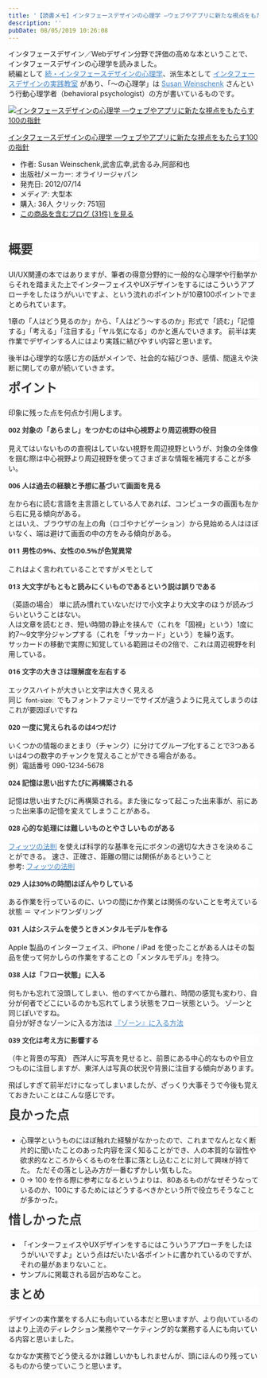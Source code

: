 ```yaml
---
title: '【読書メモ】インタフェースデザインの心理学 ―ウェブやアプリに新たな視点をもたらす100の指針'
description: ''
pubDate: 08/05/2019 10:26:08
---
```


<p><span class="md-plain" style="box-sizing: border-box;">インタフェースデザイン／Webデザイン分野で評価の高めな本ということで、インタフェースデザインの心理学を読みました。  <br /></span><span class="md-plain" style="box-sizing: border-box;">続編として </span><span class="md-link" style="box-sizing: border-box;"><a spellcheck="false" href="https://www.amazon.co.jp/dp/4873117712/" style="box-sizing: border-box; cursor: pointer; color: #4183c4; -webkit-user-drag: none;"><span class="md-plain" style="box-sizing: border-box;">続・インタフェースデザインの心理学</span></a></span><span class="md-plain" style="box-sizing: border-box;">、派生本として </span><span class="md-link" style="box-sizing: border-box;"><a spellcheck="false" href="https://www.amazon.co.jp/dp/4873116082" style="box-sizing: border-box; cursor: pointer; color: #4183c4; -webkit-user-drag: none;"><span class="md-plain" style="box-sizing: border-box;">インタフェースデザインの実践教室</span></a></span><span class="md-plain" style="box-sizing: border-box;"> があり、「〜の心理学」は </span><span class=" md-link" style="box-sizing: border-box;"><a spellcheck="false" href="https://en.wikipedia.org/wiki/Susan_Weinschenk" style="box-sizing: border-box; cursor: pointer; color: #4183c4; -webkit-user-drag: none;"><span class="md-plain" style="box-sizing: border-box;">Susan Weinschenk</span></a></span><span class="md-plain" style="box-sizing: border-box;"> さんという行動心理学者（behavioral psychologist）の方が書いているものです。</span></p>
<div class="freezed">
<div class="hatena-asin-detail"><a href="http://www.amazon.co.jp/exec/obidos/ASIN/4873115574/hatena-blog-22/"><img class="hatena-asin-detail-image" title="インタフェースデザインの心理学 ―ウェブやアプリに新たな視点をもたらす100の指針" src="https://images-fe.ssl-images-amazon.com/images/I/41jDv9YsOuL._SL160_.jpg" alt="インタフェースデザインの心理学 ―ウェブやアプリに新たな視点をもたらす100の指針" /></a>
<div class="hatena-asin-detail-info">
<p class="hatena-asin-detail-title"><a href="http://www.amazon.co.jp/exec/obidos/ASIN/4873115574/hatena-blog-22/">インタフェースデザインの心理学 ―ウェブやアプリに新たな視点をもたらす100の指針</a></p>
<ul>
<li><span class="hatena-asin-detail-label">作者:</span> Susan Weinschenk,武舎広幸,武舎るみ,阿部和也</li>
<li><span class="hatena-asin-detail-label">出版社/メーカー:</span> オライリージャパン</li>
<li><span class="hatena-asin-detail-label">発売日:</span> 2012/07/14</li>
<li><span class="hatena-asin-detail-label">メディア:</span> 大型本</li>
<li><span class="hatena-asin-detail-label">購入</span>: 36人 <span class="hatena-asin-detail-label">クリック</span>: 751回</li>
<li><a href="http://d.hatena.ne.jp/asin/4873115574/hatena-blog-22" target="_blank">この商品を含むブログ (31件) を見る</a></li>
</ul>
</div>
<div class="hatena-asin-detail-foot"> </div>
</div>
</div>
<h5 class="md-end-block md-heading" style="box-sizing: border-box; break-after: avoid-page; break-inside: avoid; orphans: 2; font-size: 1.75em; margin-top: 1rem; margin-bottom: 1rem; position: relative; font-weight: bold; line-height: 1.225; cursor: text; padding-bottom: 0.3em; border-bottom-width: 1px; border-bottom-style: solid; border-bottom-color: #eeeeee; white-space: pre-wrap; caret-color: #333333; color: #333333; font-family: 'Open Sans', 'Clear Sans', 'Helvetica Neue', Helvetica, Arial, sans-serif; font-style: normal; font-variant-caps: normal; letter-spacing: normal; text-align: start; text-indent: 0px; text-transform: none; word-spacing: 0px; -webkit-text-stroke-width: 0px; background-color: #ffffff; text-decoration: none;"><span class="md-plain" style="box-sizing: border-box;">概要</span></h5>
<p><span class="md-plain" style="box-sizing: border-box;">UI/UX関連の本ではありますが、筆者の得意分野的に一般的な心理学や行動学からそれを踏まえた上でインターフェイスやUXデザインをするにはこういうアプローチをしたほうがいいですよ、という流れのポイントが10章100ポイントでまとめられています。</span></p>
<p><span class="md-plain" style="box-sizing: border-box;">1章の「人はどう見るのか」から、「人はどう〜するのか」形式で「読む」「記憶する」「考える」「注目する」「ヤル気になる」のかと進んでいきます。</span> <span class="md-plain" style="box-sizing: border-box;">前半は実作業でデザインする人にはより実践に結びやすい内容と思います。</span></p>
<p><span class="md-plain" style="box-sizing: border-box;">後半は心理学的な感じ方の話がメインで、社会的な結びつき、感情、間違えや決断に関しての章が続いていきます。</span></p>
<h2 class="md-end-block md-heading" style="box-sizing: border-box; break-after: avoid-page; break-inside: avoid; orphans: 2; font-size: 1.75em; margin-top: 1rem; margin-bottom: 1rem; position: relative; font-weight: bold; line-height: 1.225; cursor: text; padding-bottom: 0.3em; border-bottom-width: 1px; border-bottom-style: solid; border-bottom-color: #eeeeee; white-space: pre-wrap; caret-color: #333333; color: #333333; font-family: 'Open Sans', 'Clear Sans', 'Helvetica Neue', Helvetica, Arial, sans-serif; font-style: normal; font-variant-caps: normal; letter-spacing: normal; text-align: start; text-indent: 0px; text-transform: none; word-spacing: 0px; -webkit-text-stroke-width: 0px; background-color: #ffffff; text-decoration: none;"><span class="md-plain" style="box-sizing: border-box;">ポイント</span></h2>
<p><span class="md-plain" style="box-sizing: border-box;">印象に残った点を何点か引用します。</span></p>
<h5 class="md-end-block md-heading" style="box-sizing: border-box; break-after: avoid-page; break-inside: avoid; orphans: 2; font-size: 1em; margin-top: 1rem; margin-bottom: 1rem; position: relative; font-weight: bold; line-height: 1.4; cursor: text; white-space: pre-wrap; caret-color: #333333; color: #333333; font-family: 'Open Sans', 'Clear Sans', 'Helvetica Neue', Helvetica, Arial, sans-serif; font-style: normal; font-variant-caps: normal; letter-spacing: normal; text-align: start; text-indent: 0px; text-transform: none; word-spacing: 0px; -webkit-text-stroke-width: 0px; background-color: #ffffff; text-decoration: none;"><span class="md-plain" style="box-sizing: border-box;">002 対象の「あらまし」をつかむのは中心視野より周辺視野の役目</span></h5>
<p><span class="md-plain" style="box-sizing: border-box;">見えてはいないものの直視はしていない視野を周辺視野というが、対象の全体像を掴む際は中心視野より周辺視野を使ってさまざまな情報を補完することが多い。</span></p>
<h5 class="md-end-block md-heading" style="box-sizing: border-box; break-after: avoid-page; break-inside: avoid; orphans: 2; font-size: 1em; margin-top: 1rem; margin-bottom: 1rem; position: relative; font-weight: bold; line-height: 1.4; cursor: text; white-space: pre-wrap; caret-color: #333333; color: #333333; font-family: 'Open Sans', 'Clear Sans', 'Helvetica Neue', Helvetica, Arial, sans-serif; font-style: normal; font-variant-caps: normal; letter-spacing: normal; text-align: start; text-indent: 0px; text-transform: none; word-spacing: 0px; -webkit-text-stroke-width: 0px; background-color: #ffffff; text-decoration: none;"><span class="md-plain" style="box-sizing: border-box;">006 人は過去の経験と予想に基づいて画面を見る</span></h5>
<p><span class="md-plain" style="box-sizing: border-box;">左から右に読む言語を主言語としている人であれば、コンピュータの画面も左から右に見る傾向がある。  <br /></span><span class="md-plain" style="box-sizing: border-box;">とはいえ、ブラウザの左上の角（ロゴやナビゲーション）から見始める人はほぼいなく、端は避けて画面の中の方をみる傾向がある。</span></p>
<h5 class="md-end-block md-heading" style="box-sizing: border-box; break-after: avoid-page; break-inside: avoid; orphans: 2; font-size: 1em; margin-top: 1rem; margin-bottom: 1rem; position: relative; font-weight: bold; line-height: 1.4; cursor: text; white-space: pre-wrap; caret-color: #333333; color: #333333; font-family: 'Open Sans', 'Clear Sans', 'Helvetica Neue', Helvetica, Arial, sans-serif; font-style: normal; font-variant-caps: normal; letter-spacing: normal; text-align: start; text-indent: 0px; text-transform: none; word-spacing: 0px; -webkit-text-stroke-width: 0px; background-color: #ffffff; text-decoration: none;"><span class="md-plain" style="box-sizing: border-box;">011 男性の9%、女性の0.5%が色覚異常</span></h5>
<p><span class="md-plain" style="box-sizing: border-box;">これはよく言われていることですがメモとして</span></p>
<h5 class="md-end-block md-heading" style="box-sizing: border-box; break-after: avoid-page; break-inside: avoid; orphans: 2; font-size: 1em; margin-top: 1rem; margin-bottom: 1rem; position: relative; font-weight: bold; line-height: 1.4; cursor: text; white-space: pre-wrap; caret-color: #333333; color: #333333; font-family: 'Open Sans', 'Clear Sans', 'Helvetica Neue', Helvetica, Arial, sans-serif; font-style: normal; font-variant-caps: normal; letter-spacing: normal; text-align: start; text-indent: 0px; text-transform: none; word-spacing: 0px; -webkit-text-stroke-width: 0px; background-color: #ffffff; text-decoration: none;"><span class="md-plain" style="box-sizing: border-box;">013 大文字がもともと読みにくいものであるという説は誤りである</span></h5>
<p><span class="md-plain" style="box-sizing: border-box;">（英語の場合）</span> <span class="md-plain" style="box-sizing: border-box;">単に読み慣れていないだけで小文字より大文字のほうが読みづらいということはない。  <br /></span><span class="md-plain" style="box-sizing: border-box;">人は文章を読むとき、短い時間の静止を挟んで（これを「固視」という）1度に約7〜9文字分ジャンプする（これを「サッカード」という）を繰り返す。  <br /></span><span class="md-plain" style="box-sizing: border-box;">サッカードの移動で実際に知覚している範囲はその2倍で、これは周辺視野を利用している。</span></p>
<h5 class="md-end-block md-heading" style="box-sizing: border-box; break-after: avoid-page; break-inside: avoid; orphans: 2; font-size: 1em; margin-top: 1rem; margin-bottom: 1rem; position: relative; font-weight: bold; line-height: 1.4; cursor: text; white-space: pre-wrap; caret-color: #333333; color: #333333; font-family: 'Open Sans', 'Clear Sans', 'Helvetica Neue', Helvetica, Arial, sans-serif; font-style: normal; font-variant-caps: normal; letter-spacing: normal; text-align: start; text-indent: 0px; text-transform: none; word-spacing: 0px; -webkit-text-stroke-width: 0px; background-color: #ffffff; text-decoration: none;"><span class="md-plain" style="box-sizing: border-box;">016 文字の大きさは理解度を左右する</span></h5>
<p><span class="md-plain" style="box-sizing: border-box;">エックスハイトが大きいと文字は大きく見える  <br /></span><span class="md-plain" style="box-sizing: border-box;">同じ </span><span style="box-sizing: border-box;" spellcheck="false"><code style="box-sizing: border-box; font-family: var(--monospace); text-align: left; border: 1px solid #e7eaed; background-color: #f3f4f4; border-top-left-radius: 3px; border-top-right-radius: 3px; border-bottom-right-radius: 3px; border-bottom-left-radius: 3px; padding: 0px 2px; font-size: 0.9em;">font-size:</code></span><span class="md-plain" style="box-sizing: border-box;"> でもフォントファミリーでサイズが違うように見えてしまうのはこれが要因ぽいですね</span></p>
<h5 class="md-end-block md-heading" style="box-sizing: border-box; break-after: avoid-page; break-inside: avoid; orphans: 2; font-size: 1em; margin-top: 1rem; margin-bottom: 1rem; position: relative; font-weight: bold; line-height: 1.4; cursor: text; white-space: pre-wrap; caret-color: #333333; color: #333333; font-family: 'Open Sans', 'Clear Sans', 'Helvetica Neue', Helvetica, Arial, sans-serif; font-style: normal; font-variant-caps: normal; letter-spacing: normal; text-align: start; text-indent: 0px; text-transform: none; word-spacing: 0px; -webkit-text-stroke-width: 0px; background-color: #ffffff; text-decoration: none;"><span class="md-plain" style="box-sizing: border-box;">020 一度に覚えられるのは4つだけ</span></h5>
<p><span class="md-plain" style="box-sizing: border-box;">いくつかの情報のまとまり（チャンク）に分けてグループ化することで3つあるいは4つの数字のチャンクを覚えることができる場合がある。  <br /></span><span class="md-plain" style="box-sizing: border-box;">例）電話番号 090-1234-5678</span></p>
<h5 class="md-end-block md-heading" style="box-sizing: border-box; break-after: avoid-page; break-inside: avoid; orphans: 2; font-size: 1em; margin-top: 1rem; margin-bottom: 1rem; position: relative; font-weight: bold; line-height: 1.4; cursor: text; white-space: pre-wrap; caret-color: #333333; color: #333333; font-family: 'Open Sans', 'Clear Sans', 'Helvetica Neue', Helvetica, Arial, sans-serif; font-style: normal; font-variant-caps: normal; letter-spacing: normal; text-align: start; text-indent: 0px; text-transform: none; word-spacing: 0px; -webkit-text-stroke-width: 0px; background-color: #ffffff; text-decoration: none;"><span class="md-plain" style="box-sizing: border-box;">024 記憶は思い出すたびに再構築される</span></h5>
<p><span class="md-plain" style="box-sizing: border-box;">記憶は思い出すたびに再構築される。また後になって起こった出来事が、前にあった出来事の記憶を変えてしまうことがある。</span></p>
<h5 class="md-end-block md-heading" style="box-sizing: border-box; break-after: avoid-page; break-inside: avoid; orphans: 2; font-size: 1em; margin-top: 1rem; margin-bottom: 1rem; position: relative; font-weight: bold; line-height: 1.4; cursor: text; white-space: pre-wrap; caret-color: #333333; color: #333333; font-family: 'Open Sans', 'Clear Sans', 'Helvetica Neue', Helvetica, Arial, sans-serif; font-style: normal; font-variant-caps: normal; letter-spacing: normal; text-align: start; text-indent: 0px; text-transform: none; word-spacing: 0px; -webkit-text-stroke-width: 0px; background-color: #ffffff; text-decoration: none;"><span class="md-plain" style="box-sizing: border-box;">028 心的な処理には難しいものとやさしいものがある</span></h5>
<p><span class=" md-link" style="box-sizing: border-box;"><a spellcheck="false" href="https://ja.wikipedia.org/wiki/%E3%83%95%E3%82%A3%E3%83%83%E3%83%84%E3%81%AE%E6%B3%95%E5%89%87" style="box-sizing: border-box; cursor: pointer; color: #4183c4; -webkit-user-drag: none;"><span class="md-plain" style="box-sizing: border-box;">フィッツの法則</span></a></span><span class="md-plain" style="box-sizing: border-box;"> を使えば科学的な基準を元にボタンの適切な大きさを決めることができる。</span> <span class="md-plain" style="box-sizing: border-box;">速さ、正確さ、距離の間には関係があるということ  <br /></span><span class="md-plain" style="box-sizing: border-box;">参考: </span><span class="md-link" style="box-sizing: border-box;"><a spellcheck="false" href="https://www.sociomedia.co.jp/349" style="box-sizing: border-box; cursor: pointer; color: #4183c4; -webkit-user-drag: none;"><span class="md-plain" style="box-sizing: border-box;">フィッツの法則</span></a></span></p>
<h5 class="md-end-block md-heading" style="box-sizing: border-box; break-after: avoid-page; break-inside: avoid; orphans: 2; font-size: 1em; margin-top: 1rem; margin-bottom: 1rem; position: relative; font-weight: bold; line-height: 1.4; cursor: text; white-space: pre-wrap; caret-color: #333333; color: #333333; font-family: 'Open Sans', 'Clear Sans', 'Helvetica Neue', Helvetica, Arial, sans-serif; font-style: normal; font-variant-caps: normal; letter-spacing: normal; text-align: start; text-indent: 0px; text-transform: none; word-spacing: 0px; -webkit-text-stroke-width: 0px; background-color: #ffffff; text-decoration: none;"><span class="md-plain" style="box-sizing: border-box;">029 人は30%の時間はぼんやりしている</span></h5>
<p><span class="md-plain" style="box-sizing: border-box;">ある作業を行っているのに、いつの間にか作業とは関係のないことを考えている状態 ＝ マインドワンダリング</span></p>
<h5 class="md-end-block md-heading" style="box-sizing: border-box; break-after: avoid-page; break-inside: avoid; orphans: 2; font-size: 1em; margin-top: 1rem; margin-bottom: 1rem; position: relative; font-weight: bold; line-height: 1.4; cursor: text; white-space: pre-wrap; caret-color: #333333; color: #333333; font-family: 'Open Sans', 'Clear Sans', 'Helvetica Neue', Helvetica, Arial, sans-serif; font-style: normal; font-variant-caps: normal; letter-spacing: normal; text-align: start; text-indent: 0px; text-transform: none; word-spacing: 0px; -webkit-text-stroke-width: 0px; background-color: #ffffff; text-decoration: none;"><span class="md-plain" style="box-sizing: border-box;">031 人はシステムを使うときメンタルモデルを作る</span></h5>
<p><span class="md-plain" style="box-sizing: border-box;">Apple 製品のインターフェイス、iPhone / iPad を使ったことがある人はその製品を使って何かしらの作業をすることの「メンタルモデル」を持つ。</span></p>
<h5 class="md-end-block md-heading" style="box-sizing: border-box; break-after: avoid-page; break-inside: avoid; orphans: 2; font-size: 1em; margin-top: 1rem; margin-bottom: 1rem; position: relative; font-weight: bold; line-height: 1.4; cursor: text; white-space: pre-wrap; caret-color: #333333; color: #333333; font-family: 'Open Sans', 'Clear Sans', 'Helvetica Neue', Helvetica, Arial, sans-serif; font-style: normal; font-variant-caps: normal; letter-spacing: normal; text-align: start; text-indent: 0px; text-transform: none; word-spacing: 0px; -webkit-text-stroke-width: 0px; background-color: #ffffff; text-decoration: none;"><span class="md-plain" style="box-sizing: border-box;">038 人は「フロー状態」に入る</span></h5>
<p><span class="md-plain" style="box-sizing: border-box;">何もかも忘れて没頭してしまい、他のすべてから離れ、時間の感覚も変わり、自分が何者でどこにいるのかも忘れてしまう状態をフロー状態という。</span> <span class="md-plain" style="box-sizing: border-box;">ゾーンと同じぽいですね。  <br />自分が好きなゾーンに入る方法は </span><span class=" md-link" style="box-sizing: border-box;"><a spellcheck="false" href="https://anond.hatelabo.jp/20140204221702" style="box-sizing: border-box; cursor: pointer; color: #4183c4; -webkit-user-drag: none;"><span class="md-plain" style="box-sizing: border-box;">『ゾーン』に入る方法</span></a></span></p>
<h5 class="md-end-block md-heading" style="box-sizing: border-box; break-after: avoid-page; break-inside: avoid; orphans: 2; font-size: 1em; margin-top: 1rem; margin-bottom: 1rem; position: relative; font-weight: bold; line-height: 1.4; cursor: text; white-space: pre-wrap; caret-color: #333333; color: #333333; font-family: 'Open Sans', 'Clear Sans', 'Helvetica Neue', Helvetica, Arial, sans-serif; font-style: normal; font-variant-caps: normal; letter-spacing: normal; text-align: start; text-indent: 0px; text-transform: none; word-spacing: 0px; -webkit-text-stroke-width: 0px; background-color: #ffffff; text-decoration: none;"><span class="md-plain" style="box-sizing: border-box;">039 文化は考え方に影響する</span></h5>
<p><span class="md-plain" style="box-sizing: border-box;">（牛と背景の写真）</span> <span class="md-plain" style="box-sizing: border-box;">西洋人に写真を見せると、前景にある中心的なものや目立つものに注目しますが、東洋人は写真の状況や背景に注目する傾向があります。</span></p>
<p><span class="md-plain" style="box-sizing: border-box;">飛ばしすぎて前半だけになってしまいましたが、ざっくり大事そうで今後も覚えておきたいことはこんな感じです。</span></p>
<h2 class="md-end-block md-heading" style="box-sizing: border-box; break-after: avoid-page; break-inside: avoid; orphans: 2; font-size: 1.75em; margin-top: 1rem; margin-bottom: 1rem; position: relative; font-weight: bold; line-height: 1.225; cursor: text; padding-bottom: 0.3em; border-bottom-width: 1px; border-bottom-style: solid; border-bottom-color: #eeeeee; white-space: pre-wrap; caret-color: #333333; color: #333333; font-family: 'Open Sans', 'Clear Sans', 'Helvetica Neue', Helvetica, Arial, sans-serif; font-style: normal; font-variant-caps: normal; letter-spacing: normal; text-align: start; text-indent: 0px; text-transform: none; word-spacing: 0px; -webkit-text-stroke-width: 0px; background-color: #ffffff; text-decoration: none;"><span class="md-plain" style="box-sizing: border-box;">良かった点</span></h2>
<ul>
<li>心理学というものにほぼ触れた経験がなかったので、これまでなんとなく断片的に聞いたことのあった内容を深く知ることができ、人の本質的な習性や欲求的なところからくるものを仕事に落とし込むことに対して興味が持てた。 ただその落とし込み方が一番むずかしい気もした。</li>
<li>0 → 100 を作る際に参考になるというよりは、80あるものがなぜそうなっているのか、100にするためにはどうするべきかという所で役立ちそうなことが多かった。</li>
</ul>
<h2 class="md-end-block md-heading" style="box-sizing: border-box; break-after: avoid-page; break-inside: avoid; orphans: 2; font-size: 1.75em; margin-top: 1rem; margin-bottom: 1rem; position: relative; font-weight: bold; line-height: 1.225; cursor: text; padding-bottom: 0.3em; border-bottom-width: 1px; border-bottom-style: solid; border-bottom-color: #eeeeee; white-space: pre-wrap; caret-color: #333333; color: #333333; font-family: 'Open Sans', 'Clear Sans', 'Helvetica Neue', Helvetica, Arial, sans-serif; font-style: normal; font-variant-caps: normal; letter-spacing: normal; text-align: start; text-indent: 0px; text-transform: none; word-spacing: 0px; -webkit-text-stroke-width: 0px; background-color: #ffffff; text-decoration: none;"><span class="md-plain" style="box-sizing: border-box;">惜しかった点</span></h2>
<ul>
<li>「インターフェイスやUXデザインをするにはこういうアプローチをしたほうがいいですよ」という点はだいたい各ポイントに書かれているのですが、それの量があまりないこと。</li>
<li>サンプルに掲載される図が古めなこと。</li>
</ul>
<h2 class="md-end-block md-heading" style="box-sizing: border-box; break-after: avoid-page; break-inside: avoid; orphans: 2; font-size: 1.75em; margin-top: 1rem; margin-bottom: 1rem; position: relative; font-weight: bold; line-height: 1.225; cursor: text; padding-bottom: 0.3em; border-bottom-width: 1px; border-bottom-style: solid; border-bottom-color: #eeeeee; white-space: pre-wrap; caret-color: #333333; color: #333333; font-family: 'Open Sans', 'Clear Sans', 'Helvetica Neue', Helvetica, Arial, sans-serif; font-style: normal; font-variant-caps: normal; letter-spacing: normal; text-align: start; text-indent: 0px; text-transform: none; word-spacing: 0px; -webkit-text-stroke-width: 0px; background-color: #ffffff; text-decoration: none;">まとめ</h2>
<p><span class="md-plain" style="box-sizing: border-box;">デザインの実作業をする人にも向いている本だと思いますが、より向いているのはより上流のディレクション業務やマーケティング的な業務する人にも向いている内容と思いました。</span></p>
<p><span class="md-plain" style="box-sizing: border-box;">なかなか実務でどう使えるかは難しいかもしれませんが、頭にほんのり残っているものから使っていこうと思います。</span></p>
